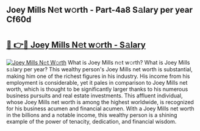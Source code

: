 ## Joey Mills N𝚎t w𝚘rth - Part-4a8 S𝚊lary per year Cf60d

# <h2><a href="http://gc1luc.nevu.top/?p=Joey+Mills">🔗 👉🔴 Joey Mills N𝚎t w𝚘rth - S𝚊lary</a></h2>

[![Joey Mills N𝚎t W𝚘rth](https://i.imgur.com/Oavwk0R.jpeg)](http://gc1luc.nevu.top/?p=Joey+Mills)
What is Joey Mills n𝚎t w𝚘rth? What is Joey Mills s𝚊lary per year?
This wealthy person's Joey Mills net worth is substantial, making him one of the richest figures in his industry. His income from his employment is considerable, yet it pales in comparison to Joey Mills net worth, which is thought to be significantly larger thanks to his numerous business pursuits and real estate investments. This affluent individual, whose Joey Mills net worth is among the highest worldwide, is recognized for his business acumen and financial acumen. With a Joey Mills net worth in the billions and a notable income, this wealthy person is a shining example of the power of tenacity, dedication, and financial wisdom.
